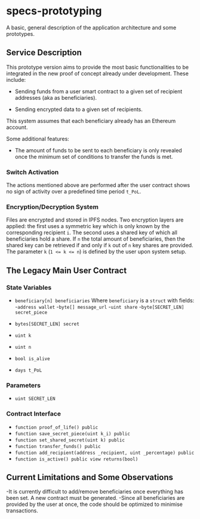 # specs-prototyping
A basic, general description of the application architecture and some prototypes.

## Service Description

This prototype version aims to provide the most basic functionalities to be integrated in the new proof of concept already under development. These include:

- Sending funds from a user smart contract to a given set of recipient addresses (aka as beneficiaries).

- Sending encrypted data to a given set of recipients. 

This system assumes that each beneficiary already has an Ethereum account. 

Some additional features:

- The amount of funds to be sent to each beneficiary is only revealed once the minimum set of conditions to transfer the funds is met.

### Switch Activation
The actions mentioned above are performed after the user contract shows no sign of activity over a predefined time period `t_PoL`.

### Encryption/Decryption System

Files are encrypted and stored in IPFS nodes. Two encryption layers are applied: the first uses a symmetric key which is only known by the corresponding recipient `i`. The second uses a shared key of which all beneficiaries hold a share. If `n` the total amount of beneficiaries, then the shared key can be retrieved if and only if `k` out of `n` key shares are provided. The parameter `k` (`1 <= k <= n`) is defined by the user upon system setup.

## The Legacy Main User Contract

### State Variables
- `beneficiary[n] beneficiaries`
  Where `beneficiary` is a `struct` with fields:
    -`address wallet`
    -`byte[] message_url`
    -`uint share`
    -`byte[SECRET_LEN] secret_piece`

- `bytes[SECRET_LEN] secret`

- `uint k`

- `uint n`

- `bool is_alive`

- `days t_PoL`

### Parameters
- `uint SECRET_LEN`


### Contract Interface

- `function proof_of_life() public`
- `function save_secret_piece(uint k_i) public`
- `function set_shared_secret(uint k) public`
- `function transfer_funds() public`
- `function add_recipient(address _recipient, uint _percentage) public`
- `function is_active() public view returns(bool)`

## Current Limitations and Some Observations

-It is currently difficult to add/remove beneficiaries once everything has been set. A new contract must be generated.
-Since all beneficiaries are provided by the user at once, the code should be optimized to minimise transactions.




